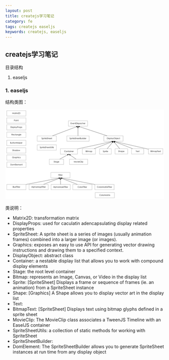```yaml
---
layout: post
title: createjs学习笔记
category: fe
tags: createjs easeljs
keywords: createjs, easeljs
---
```


## createjs学习笔记

目录结构

1. easeljs


### 1. easeljs
结构类图：

<img src="/images/createjs/easeljs.png" alt="">

<!-- more -->

类说明：

- Matrix2D: transformation matrix
- DisplayProps: used for caculatin adencapsulating display related properties
- SpriteSheet: A sprite sheet is a series of images (usually animation frames) combined into a larger image (or images).
- Graphics: exposes an easy to use API for generating vector drawing instructions and drawing them to a specified context.
- DisplayObject: abstract class
- Container: a nestable display list that allows you to work with compound display elements
- Stage: the root level container
- Bitmap: represents an Image, Canvas, or Video in the display list
- Sprite: [SpriteSheet] Displays a frame or sequence of frames (ie. an animation) from a SpriteSheet instance
- Shape: [Graphics] A Shape allows you to display vector art in the display list
- Text:
- BitmapText: [SpriteSheet] Displays text using bitmap glyphs defined in a sprite sheet
- MovieClip: The MovieClip class associates a TweenJS Timeline with an EaselJS container
- SpriteSheetUtils: a collection of static methods for working with SpriteSheet
- SpriteSheetBuilder:
- DomElement: The SpriteSheetBuilder allows you to generate SpriteSheet instances at run time from any display object
